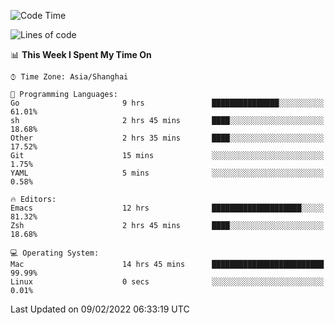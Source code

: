 <!--START_SECTION:waka-->
![Code Time](http://img.shields.io/badge/Code%20Time-607%20hrs%2042%20mins-blue)

![Lines of code](https://img.shields.io/badge/From%20Hello%20World%20I%27ve%20Written-22%20Thousand%20lines%20of%20code-blue)

📊 **This Week I Spent My Time On** 

```text
⌚︎ Time Zone: Asia/Shanghai

💬 Programming Languages: 
Go                       9 hrs               ███████████████░░░░░░░░░░   61.01% 
sh                       2 hrs 45 mins       ████░░░░░░░░░░░░░░░░░░░░░   18.68% 
Other                    2 hrs 35 mins       ████░░░░░░░░░░░░░░░░░░░░░   17.52% 
Git                      15 mins             ░░░░░░░░░░░░░░░░░░░░░░░░░   1.75% 
YAML                     5 mins              ░░░░░░░░░░░░░░░░░░░░░░░░░   0.58%

🔥 Editors: 
Emacs                    12 hrs              ████████████████████░░░░░   81.32% 
Zsh                      2 hrs 45 mins       ████░░░░░░░░░░░░░░░░░░░░░   18.68%

💻 Operating System: 
Mac                      14 hrs 45 mins      █████████████████████████   99.99% 
Linux                    0 secs              ░░░░░░░░░░░░░░░░░░░░░░░░░   0.01%

```


 Last Updated on 09/02/2022 06:33:19 UTC
<!--END_SECTION:waka-->

